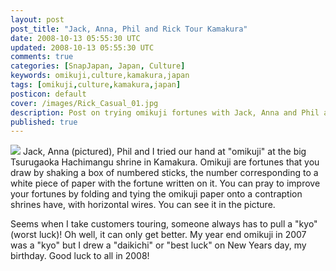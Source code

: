 ```yaml
---           
layout: post
post_title: "Jack, Anna, Phil and Rick Tour Kamakura"
date: 2008-10-13 05:55:30 UTC
updated: 2008-10-13 05:55:30 UTC
comments: true
categories: [SnapJapan, Japan, Culture]
keywords: omikuji,culture,kamakura,japan
tags: [omikuji,culture,kamakura,japan]
posticon: default
cover: /images/Rick_Casual_01.jpg
description: Post on trying omikuji fortunes with Jack, Anna and Phil at Kamakura, by Rick Cogley.
published: true
---
```

 
[<img class="right" src="http://farm2.static.flickr.com/1288/624954004_9753b62cae_m.jpg" />](http://www.flickr.com/photos/81796435@N00/624954004 "View 'Jack, Anna, Phil and Rick Tour Kamakura' on Flickr.com")
Jack, Anna (pictured), Phil and I tried our hand at "omikuji" at the big Tsurugaoka Hachimangu shrine in Kamakura. Omikuji are fortunes that you draw by shaking a box of numbered sticks, the number corresponding to a white piece of paper with the fortune written on it. You can pray to improve your fortunes by folding and tying the omikuji paper onto a contraption shrines have, with horizontal wires. You can see it in the picture.


Seems when I take customers touring, someone always has to pull a "kyo" (worst luck)! Oh well, it can only get better. My year end omikuji in 2007 was a "kyo" but I drew a "daikichi" or "best luck" on New Years day, my birthday. Good luck to all in 2008!

